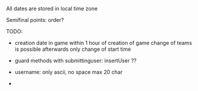All dates are stored in local time zone

Semifinal points:
order?


TODO: 
* creation date in game
within 1 hour of creation of game change of teams is possible
afterwards only change of start time

* guard methods with submittinguser:
  insertUser ??

* username: only ascii, no space max 20 char

* 

